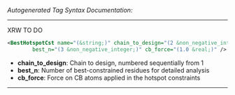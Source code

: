 _Autogenerated Tag Syntax Documentation:_

---
XRW TO DO

```xml
<BestHotspotCst name="(&string;)" chain_to_design="(2 &non_negative_integer;)"
        best_n="(3 &non_negative_integer;)" cb_force="(1.0 &real;)" />
```

-   **chain_to_design**: Chain to design, numbered sequentially from 1
-   **best_n**: Number of best-constrained residues for detailed analysis
-   **cb_force**: Force on CB atoms applied in the hotspot constraints

---
